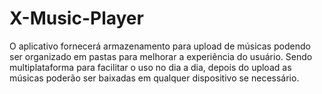 # X-Music-Player
O aplicativo fornecerá armazenamento para upload de músicas podendo ser organizado em pastas para melhorar a experiência do usuário. Sendo multiplataforma para facilitar o uso no dia a dia, depois do upload as músicas poderão ser baixadas em qualquer dispositivo se necessário.

